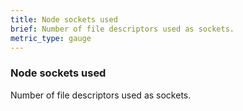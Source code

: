 ```yaml
---
title: Node sockets used
brief: Number of file descriptors used as sockets.
metric_type: gauge
---
```

### Node sockets used

Number of file descriptors used as sockets.
